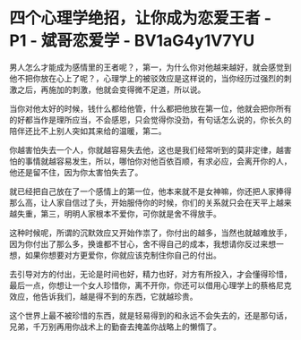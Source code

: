 # 四个心理学绝招，让你成为恋爱王者 - P1 - 斌哥恋爱学 - BV1aG4y1V7YU

男人怎么才能成为感情里的王者呢？，第一，为什么你对他越来越好，就会感觉到他不把你放在心上了呢？，心理学上的被驳效应是这样说的，当你经历过强烈的刺激之后，再施加的刺激，他就会变得微不足道，所以说。

当你对他太好的时候，钱什么都给他管，什么都把他放在第一位，他就会把你所有的好都当作是理所应当，不会感恩，只会觉得你没劲，有句话怎么说的，你长久的陪伴还比不上别人突如其来给的温暖，第二。

你越害怕失去一个人，你就越容易失去他，这也是我们经常听到的莫非定律，越害怕的事情就越容易发生，所以，哪怕你对他百依百顺，有求必应，会离开你的人，他还是留不住，因为你太害怕失去了。

就已经把自己放在了一个感情上的第一位，他本来就不是女神嘛，你还把人家捧得那么高，让人家自信过了头，开始服侍你的时候，你们的关系就只会在天平上越来越失重，第三，明明人家根本不爱你，可你就是舍不得放手。

这种时候呢，所谓的沉默效应又开始作祟了，你付出的越多，当然也就越难放手，因为你付出了那么多，换谁都不甘心，舍不得自己的成本，我想请你反过来想一想，如果你想要对方更爱你，你就应该克制住你自己的付出。

去引导对方的付出，无论是时间也好，精力也好，对方有所投入，才会懂得珍惜，最后一点，你想让一个女人珍惜你，离不开你，你还可以借用心理学上的蔡格尼克效应，他告诉我们，越是得不到的东西，它就越珍贵。

这个世界上最不被珍惜的东西，就是轻易得到的和永远不会失去的，还是那句话，兄弟，千万别再用你战术上的勤奋去掩盖你战略上的懒惰了。
